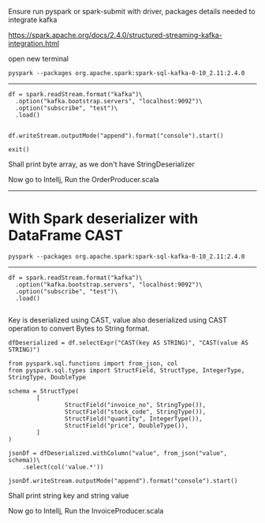 Ensure run pyspark or spark-submit with driver, packages details needed to integrate kafka

https://spark.apache.org/docs/2.4.0/structured-streaming-kafka-integration.html

open new terminal

```
pyspark --packages org.apache.spark:spark-sql-kafka-0-10_2.11:2.4.0
```

-------

```
df = spark.readStream.format("kafka")\
  .option("kafka.bootstrap.servers", "localhost:9092")\
  .option("subscribe", "test")\
  .load()
 
```



```
df.writeStream.outputMode("append").format("console").start()
```

```
exit()
```

Shall print byte array, as we don't have StringDeserializer

Now go to Intellj, Run the OrderProducer.scala

---------


# With Spark deserializer with DataFrame CAST



```
pyspark --packages org.apache.spark:spark-sql-kafka-0-10_2.11:2.4.0
```

-------

```
df = spark.readStream.format("kafka")\
  .option("kafka.bootstrap.servers", "localhost:9092")\
  .option("subscribe", "test")\
  .load()
 
```

Key is deserialized using CAST, value also deserialized using CAST operation to convert Bytes to String format.

```
dfDeserialized = df.selectExpr("CAST(key AS STRING)", "CAST(value AS STRING)")
```
```
from pyspark.sql.functions import from_json, col
from pyspark.sql.types import StructField, StructType, IntegerType, StringType, DoubleType

schema = StructType(
        [
                StructField("invoice_no", StringType()),
                StructField("stock_code", StringType()),
                StructField("quantity", IntegerType()),
                StructField("price", DoubleType()),
        ]
)

jsonDf = dfDeserialized.withColumn("value", from_json("value", schema))\
    .select(col('value.*'))
```

```
jsonDf.writeStream.outputMode("append").format("console").start()
```

Shall print string key and string value

Now go to Intellj, Run the InvoiceProducer.scala


